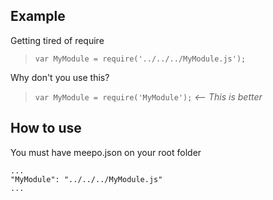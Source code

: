 Example
-----------
Getting tired of require

> ```var MyModule = require('../../../MyModule.js');```

Why don't you use this?

> ```var MyModule = require('MyModule');``` *<-- This is better*

How to use
---------------
You must have meepo.json on your root folder

```
...
"MyModule": "../../../MyModule.js"
...

```
